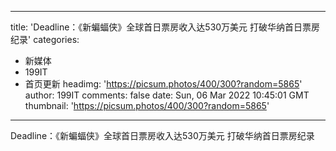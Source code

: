 
---
title: 'Deadline：《新蝙蝠侠》全球首日票房收入达530万美元 打破华纳首日票房纪录'
categories: 
 - 新媒体
 - 199IT
 - 首页更新
headimg: 'https://picsum.photos/400/300?random=5865'
author: 199IT
comments: false
date: Sun, 06 Mar 2022 10:45:01 GMT
thumbnail: 'https://picsum.photos/400/300?random=5865'
---

<div>   
Deadline：《新蝙蝠侠》全球首日票房收入达530万美元 打破华纳首日票房纪录  
</div>
            